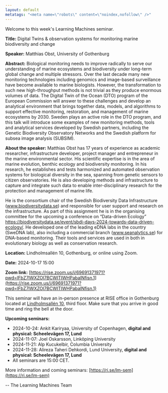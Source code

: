 ```yaml
---
layout: default
metatags: "<meta name=\"robots\" content=\"noindex,nofollow\" />"
---
```

 
Welcome to this week's Learning Machines seminar.

**Title:** Digital Twins &amp; observation systems for monitoring marine biodiversity and change

**Speaker:** Matthias Obst, University of Gothenburg

**Abstract:** Biological monitoring needs to improve radically to serve our understanding of marine ecosystems and biodiversity under long-term global change and multiple stressors. Over the last decade many new monitoring technologies including genomics and image-based surveillance have become available to marine biologists. However, the transformation to such new high-throughput methods is not trivial as they produce enormous volumes of data. The Digital Twin of the Ocean (DTO) program of the European Commission will answer to these challenges and develop an analytical environment that brings together data, models, and algorithms to support effective monitoring, restoration, and management of marine ecosystems by 2030. Sweden plays an active role in the DTO program, and this talk will introduce some examples of new monitoring methods, tools and analytical services developed by Swedish partners, including the Genetic Biodiversity Observatory Networks and the Swedish platform for subsea image analysis (SUBSIM).

**About the speaker:** Matthias Obst has 17 years of experience as academic researcher, infrastructure developer, project manager and entrepreneur in the marine environmental sector. His scientific expertise is in the area of marine evolution, benthic ecology and biodiversity monitoring. In his research, he establishes and tests harmonized and automated observation systems for biological diversity in the sea, spanning from genetic sensors to citizen observatories. He is also developing methods and infrastructure to capture and integrate such data to enable inter-disciplinary research for the protection and management of marine life.

He is the consortium chair of the Swedish Biodiversity Data Infrastructure (www.biodiversitydata.se) and responsible for user support and research on the infrastructure. As part of this assignment he is in the organising committee for the upcoming a conference on “Data-driven Ecology” https://biodiversitydata.se/event/sbdi-days-2024-towards-data-driven-ecology/. He developed one of the leading eDNA labs in the country (SweDNA lab), also including a commercial branch (www.seanalytics.se) for DNA-based monitoring. Their tools and services are used in both in evolutionary biology as well as conservation research.

**Location:** Lindholmsallén 10, Gothenburg, or online using Zoom.

**Date:** 2024-10-17 15:00

**Zoom link:** [https://rise.zoom.us/j/69691371971?pwd=lFbZ7lWXZOI7BCWITIWHPabalNfisn.1](https://rise.zoom.us/j/69691371971?pwd=lFbZ7lWXZOI7BCWITIWHPabalNfisn.1)


This seminar will have an in-person presence at RISE office in Gothenburg located at [Lindholmsallén 10](https://maps.app.goo.gl/wt4QAqnbSHF8i7Fu5), third floor. Make sure that you arrive in good time and ring the bell at the door.


**Upcoming seminars:**

* 2024-10-24: Ankit Kariryaa, University of Copenhagen, **digital and physical: Scheelevägen 17, Lund**
* 2024-11-07: Joel Oskarsson, Linköping University
* 2024-11-21: Alp Kucukelbir, Columbia University
* 2024-11-28: Alireza Taheri Dehkordi, Lund University, **digital and physical: Scheelevägen 17, Lund**
* All seminars are 15:00 CET.

More information and coming seminars: [https://ri.se/lm-sem](https://ri.se/lm-sem)

-- The Learning Machines Team

